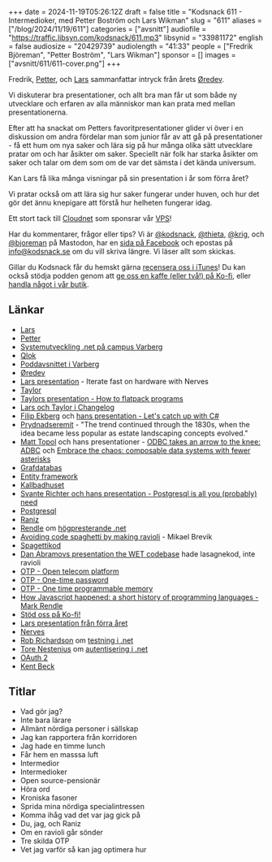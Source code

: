 +++
date = 2024-11-19T05:26:12Z
draft = false
title = "Kodsnack 611 - Intermedioker, med Petter Boström och Lars Wikman"
slug = "611"
aliases = ["/blog/2024/11/19/611"]
categories = ["avsnitt"]
audiofile = "https://traffic.libsyn.com/kodsnack/611.mp3"
libsynid = "33981172"
english = false
audiosize = "20429739"
audiolength = "41:33"
people = ["Fredrik Björeman", "Petter Boström", "Lars Wikman"]
sponsor = []
images = ["avsnitt/611/611-cover.png"]
+++

Fredrik, [Petter](https://www.linkedin.com/in/petter-bostr%C3%B6m-a72ba788/), och [Lars](https://kodsnack.se/people/lars-wikman/) sammanfattar intryck från årets [Øredev](https://oredev.org/).

Vi diskuterar bra presentationer, och allt bra man får ut som både ny utvecklare och erfaren av alla människor man kan prata med mellan presentationerna.

Efter att ha snackat om Petters favoritpresentationer glider vi över i en diskussion om andra fördelar man som junior får av att gå på presentationer - få ett hum om nya saker och lära sig på hur många olika sätt utvecklare pratar om och har åsikter om saker. Speciellt när folk har starka åsikter om saker och talar om dem som om de var det sämsta i det kända universum.

Kan Lars få lika många visningar på sin presentation i år som förra året?

Vi pratar också om att lära sig hur saker fungerar under huven, och hur det gör det ännu knepigare att förstå hur helheten fungerar idag.

Ett stort tack till [Cloudnet](https://www.cloudnet.se) som sponsrar vår [VPS](https://en.wikipedia.org/wiki/Virtual_private_server)!

Har du kommentarer, frågor eller tips? Vi är [@kodsnack](https://social.podsnack.se/@kodsnack), [@thieta](https://6510.nu/@thieta), [@krig](https://6510.nu/@krig), och [@bjoreman](https://toot.cafe/@bjoreman) på Mastodon, har en [sida på Facebook](https://www.facebook.com/) och epostas på [info@kodsnack.se](mailto:info@kodsnack.se) om du vill skriva längre. Vi läser allt som skickas.

Gillar du Kodsnack får du hemskt gärna [recensera oss i iTunes](https://itunes.apple.com/se/podcast/kodsnack/id561631498?l=en)! Du kan också stödja podden genom att <a href="https://ko-fi.com/kodsnack" rel="payment">ge oss en kaffe (eller två!) på Ko-fi</a>, eller [handla något i vår butik](https://shop.spreadshirt.se/kodsnack/).

## Länkar
* [Lars](https://kodsnack.se/people/lars-wikman/)
* [Petter](https://www.linkedin.com/in/petter-bostr%C3%B6m-a72ba788/)
* [Systemutveckling .net på campus Varberg](https://campus.varberg.se/yrkeshogskola/systemutvecklare-net)
* [Qlok](https://www.qlok.se/)
* [Poddavsnittet i Varberg](https://kodsnack.se/609/)
* [Øredev](https://oredev.org/)
* [Lars presentation](https://www.youtube.com/watch?v=xsL_cusf66c&list=PLOUKmSqExtAFpg3krEd6CXr3uIyUgP97b&index=62) - Iterate fast on hardware with Nerves
* [Taylor](https://taylor.town/)
* [Taylors presentation - How to flatpack programs](https://www.youtube.com/watch?v=rJcQ45jKuN4&list=PLOUKmSqExtAFpg3krEd6CXr3uIyUgP97b&index=40)
* [Lars och Taylor i Changelog](https://changelog.com/friends/25)
* [Filip Ekberg](https://fekberg.com/) och [hans presentation - Let's catch up with C#](https://www.youtube.com/watch?v=KY_U60Jn3v4&list=PLOUKmSqExtAFpg3krEd6CXr3uIyUgP97b&index=24)
* [Prydnadseremit](https://en.wikipedia.org/wiki/Garden_hermit) - "The trend continued through the 1830s, when the idea became less popular as estate landscaping concepts evolved."
* [Matt Topol](https://github.com/zeroshade) och hans presentationer - [ODBC takes an arrow to the knee: ADBC](https://www.youtube.com/watch?v=k8fu67y7Lrs&list=PLOUKmSqExtAFpg3krEd6CXr3uIyUgP97b&index=41) och [Embrace the chaos: composable data systems with fewer asterisks](https://www.youtube.com/watch?v=JnCEn6tSdEI&list=PLOUKmSqExtAFpg3krEd6CXr3uIyUgP97b&index=46)
* [Grafdatabas](https://en.wikipedia.org/wiki/Graph_database)
* [Entity framework](https://en.wikipedia.org/wiki/Entity_Framework)
* [Kallbadhuset](https://www.ribersborgskallbadhus.se/)
* [Svante Richter och hans presentation - Postgresql is all you (probably) need](https://www.youtube.com/watch?v=Z_jqpe53T8M&list=PLOUKmSqExtAFpg3krEd6CXr3uIyUgP97b&index=9)
* [Postgresql](https://en.wikipedia.org/wiki/PostgreSQL)
* [Raniz](https://raniz.blog/)
* [Rendle](https://www.rendlelabs.com/about) om [högpresterande .net](https://www.youtube.com/watch?v=aoXSjsJlSp8&list=PLOUKmSqExtAFpg3krEd6CXr3uIyUgP97b&index=3)
* [Avoiding code spaghetti by making ravioli](https://www.youtube.com/watch?v=MW-QCZ1p1d8&list=PLOUKmSqExtAFpg3krEd6CXr3uIyUgP97b&index=22) - Mikael Brevik
* [Spagettikod](https://en.wikipedia.org/wiki/Spaghetti_code)
* [Dan Abramovs presentation the WET codebase](https://www.deconstructconf.com/2019/dan-abramov-the-wet-codebase) hade lasagnekod, inte ravioli
* [OTP - Open telecom platform](https://en.wikipedia.org/wiki/Open_Telecom_Platform)
* [OTP - One-time password](https://en.wikipedia.org/wiki/One-time_password)
* [OTP - One time programmable memory](https://en.wikipedia.org/wiki/Programmable_ROM#One_time_programmable_memory)
* [How Javascript happened: a short history of programming languages - Mark Rendle](https://www.youtube.com/watch?v=GMsm9-1WHns&list=PLOUKmSqExtAFpg3krEd6CXr3uIyUgP97b&index=70)
* [Stöd oss på Ko-fi!](https://ko-fi.com/kodsnack)
* [Lars presentation från förra året](https://www.youtube.com/watch?v=wWRDysIpMFQ)
* [Nerves](https://nerves-project.org/)
* [Rob Richardson](https://robrich.org/) om [testning i .net](https://www.youtube.com/watch?v=u75DEMbpzUA&list=PLOUKmSqExtAFpg3krEd6CXr3uIyUgP97b&index=106)
* [Tore Nestenius](https://nestenius.se/) om [autentisering i .net](https://www.youtube.com/watch?v=m-k7ZAkl-bs&list=PLOUKmSqExtAFpg3krEd6CXr3uIyUgP97b&index=117)
* [OAuth 2](https://en.wikipedia.org/wiki/OAuth#OAuth_2.0)
* [Kent Beck](https://en.wikipedia.org/wiki/Kent_Beck)

## Titlar
* Vad gör jag?
* Inte bara lärare
* Allmänt nördiga personer i sällskap
* Jag kan rapportera från korridoren
* Jag hade en timme lunch
* Får hem en masssa luft
* Intermedior
* Intermedioker
* Open source-pensionär
* Höra ord
* Kroniska fasoner
* Sprida mina nördiga specialintressen
* Komma ihåg vad det var jag gick på
* Du, jag, och Raniz
* Om en ravioli går sönder
* Tre skilda OTP
* Vet jag varför så kan jag optimera hur